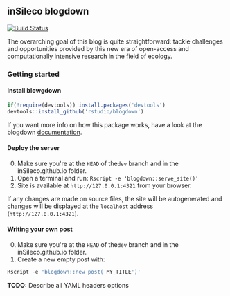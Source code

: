 ## inSileco blogdown

[![Build Status](https://travis-ci.org/inSileco/inSileco.github.io.svg?branch=master)](https://travis-ci.org/inSileco/inSileco.github.io)

The overarching goal of this blog is quite straightforward: tackle challenges and opportunities provided by this new era of open-access and computationally intensive research in the field of ecology.

### Getting started

#### Install blowgdown

```r
if(!require(devtools)) install.packages('devtools')
devtools::install_github('rstudio/blogdown')
```

If you want more info on how this package works, have a look at the blogdown [documentation](https://bookdown.org/yihui/blogdown/).

#### Deploy the server

0. Make sure you're at the `HEAD` of the`dev` branch and in the inSileco.github.io folder.
1. Open a terminal and run: `Rscript -e 'blogdown::serve_site()'`
2. Site is available at `http://127.0.0.1:4321` from your browser.

If any changes are made on source files, the site will be autogenerated and changes will be displayed at the `localhost` address (`http://127.0.0.1:4321`).

#### Writing your own post

0. Make sure you're at the `HEAD` of the`dev` branch and in the inSileco.github.io folder.
1. Create a new empty post with:

```r
Rscript -e 'blogdown::new_post('MY_TITLE')'
```

**TODO:** Describe all YAML headers options


